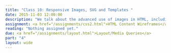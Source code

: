 ```yaml
---
title: "Class 10: Responsive Images, SVG and Templates "
date: 2015-11-03 12:00:00
description: "We talk about the advanced use of images in HTML, including responsive images and SVG.  We'll also talk about pattern libraries and templating using GitHub Pages and Jekyll.  We'll set up Jekyll in class."
assignment: <a href="/assignments/css2.html">HTML Content Wireframes</a>
reading: "Nothing assigned yet."
due: <a href="/assignments/layout.html">Layout/Media Queries</a>
part: "4"
layout: wide
---
```


